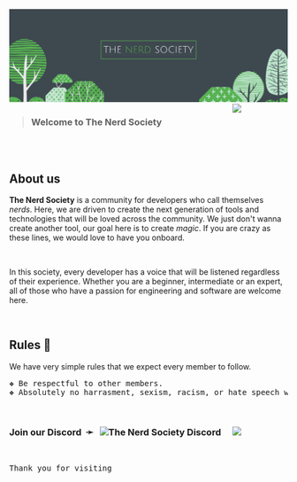 <img src="profile/NerdSocietyHeader.png">

<br>

<img src="https://media.giphy.com/media/21MphNwjTcQf0CzxaY/giphy-downsized-large.gif?cid=ecf05e47ct13wk6kyryway694c3ag7vpr24s1aolnsbx2zlr&rid=giphy-downsized-large.gif&ct=s" align="right" width="100px">


> <h3>Welcome to The Nerd Society</h3>


<br><br>

<h2>About us</h2>
<p><b>The Nerd Society</b> is a community for developers who call themselves <i>nerds</i>. Here, we are driven to create the next generation of tools and technologies that will be loved across the community. We just don't wanna create another tool, our goal here is to create <i>magic</i>. If you are crazy as these lines, we would love to have you onboard.</p> 
<br>
<p>In this society, every developer has a voice that will be listened regardless of their experience. Whether you are a beginner, intermediate or an expert, all of those who have a passion for engineering and software are welcome here.</p>

<br>

<h2>Rules 📃</h2>

We have very simple rules that we expect every member to follow.

<pre>
❖ Be respectful to other members. 
❖ Absolutely no harrasment, sexism, racism, or hate speech will be tolerated.
</pre>

<br>

<h3>Join our Discord&nbsp; ➛ &nbsp; <a href="https://discord.gg/4A4kdGNMjK"></a>
<img alt="The Nerd Society Discord" width="18px" src="https://raw.githubusercontent.com/peterthehan/peterthehan/master/assets/discord.svg" title="Click to join" />
 <img src="https://media.giphy.com/media/MTthOZkkWaD42wiqqz/giphy.gif" align="right" width="100px">

</h3>

<br>

<pre>Thank you for visiting</pre>
